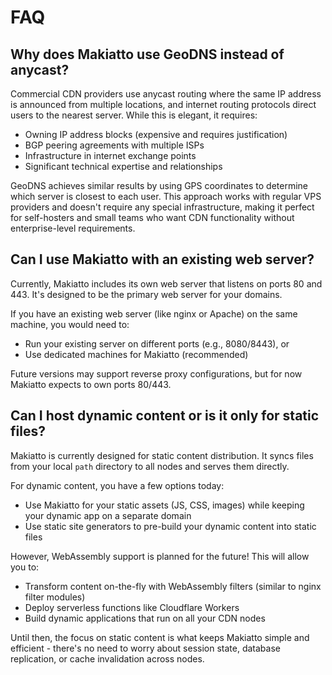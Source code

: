 # FAQ

## Why does Makiatto use GeoDNS instead of anycast?

Commercial CDN providers use anycast routing where the same IP address is announced from multiple locations, and internet routing protocols direct users to the nearest server. While this is elegant, it requires:
- Owning IP address blocks (expensive and requires justification)
- BGP peering agreements with multiple ISPs
- Infrastructure in internet exchange points
- Significant technical expertise and relationships

GeoDNS achieves similar results by using GPS coordinates to determine which server is closest to each user. This approach works with regular VPS providers and doesn't require any special infrastructure, making it perfect for self-hosters and small teams who want CDN functionality without enterprise-level requirements.

## Can I use Makiatto with an existing web server?

Currently, Makiatto includes its own web server that listens on ports 80 and 443. It's designed to be the primary web server for your domains.

If you have an existing web server (like nginx or Apache) on the same machine, you would need to:
- Run your existing server on different ports (e.g., 8080/8443), or
- Use dedicated machines for Makiatto (recommended)

Future versions may support reverse proxy configurations, but for now Makiatto expects to own ports 80/443.

## Can I host dynamic content or is it only for static files?

Makiatto is currently designed for static content distribution. It syncs files from your local `path` directory to all nodes and serves them directly.

For dynamic content, you have a few options today:
- Use Makiatto for your static assets (JS, CSS, images) while keeping your dynamic app on a separate domain
- Use static site generators to pre-build your dynamic content into static files

However, WebAssembly support is planned for the future! This will allow you to:
- Transform content on-the-fly with WebAssembly filters (similar to nginx filter modules)
- Deploy serverless functions like Cloudflare Workers
- Build dynamic applications that run on all your CDN nodes

Until then, the focus on static content is what keeps Makiatto simple and efficient - there's no need to worry about session state, database replication, or cache invalidation across nodes.
